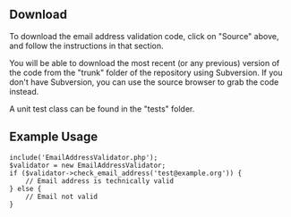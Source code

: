 ## Download ##

To download the email address validation code, click on "Source" above, and follow the instructions in that section.

You will be able to download the most recent (or any previous) version of the code from the "trunk" folder of the repository using Subversion. If you don't have Subversion, you can use the source browser to grab the code instead.

A unit test class can be found in the "tests" folder.


## Example Usage ##

```
include('EmailAddressValidator.php');
$validator = new EmailAddressValidator;
if ($validator->check_email_address('test@example.org')) { 
    // Email address is technically valid 
} else {
    // Email not valid
}
```